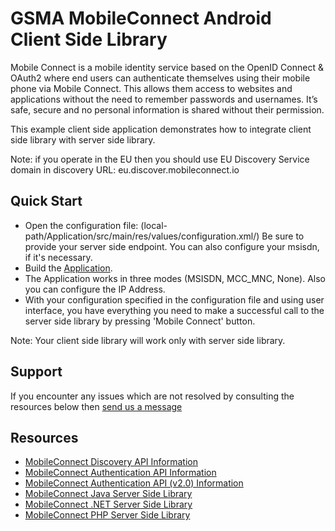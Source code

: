 GSMA MobileConnect Android Client Side Library
==============================================================================================================
Mobile Connect is a mobile identity service based on the OpenID Connect & OAuth2 where end users can authenticate themselves using their mobile phone via Mobile Connect. This allows them access to websites and applications without the need to remember passwords and usernames. It’s safe, secure and no personal information is shared without their permission.

This example client side application demonstrates how to integrate client side library with server side library.

Note: if you operate in the EU then you should use EU Discovery Service domain in discovery URL: eu.discover.mobileconnect.io

## Quick Start
- Open the configuration file: (local-path/Application/src/main/res/values/configuration.xml/)
Be sure to provide your server side endpoint.
You can also configure your msisdn, if it's necessary.
- Build the [Application](./Application/).
- The Application works in three modes (MSISDN, MCC_MNC, None). Also you can configure the IP Address.
- With your configuration specified in the configuration file and using user interface, you have everything you need to make a successful call to the server side library by pressing 'Mobile Connect' button.

Note: Your client side library will work only with server side library.

## Support

If you encounter any issues which are not resolved by consulting the resources below then [send us a message](https://developer.mobileconnect.io/content/contact-us)

## Resources

- [MobileConnect Discovery API Information](https://developer.mobileconnect.io/discovery-api)
- [MobileConnect Authentication API Information](https://developer.mobileconnect.io/mobile-connect-api)
- [MobileConnect Authentication API (v2.0) Information](https://developer.mobileconnect.io/mobile-connect-profile-v2-0)
- [MobileConnect Java Server Side Library](https://developer.mobileconnect.io/content/java-server-side-library)
- [MobileConnect .NET Server Side Library](https://developer.mobileconnect.io/content/net-server-side-library)
- [MobileConnect PHP Server Side Library](https://developer.mobileconnect.io/content/php-server-side-library)